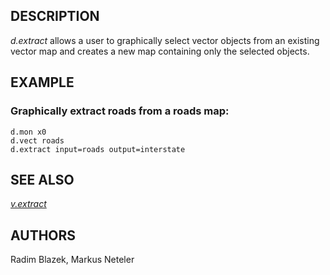 ## DESCRIPTION

*d.extract* allows a user to graphically select vector objects from an
existing vector map and creates a new map containing only the selected
objects.

## EXAMPLE

### Graphically extract roads from a roads map:

```
d.mon x0
d.vect roads
d.extract input=roads output=interstate
```

## SEE ALSO

*[v.extract](v.extract.html)*

## AUTHORS

Radim Blazek, Markus Neteler
